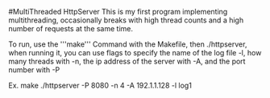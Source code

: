 #MultiThreaded HttpServer
This is my first program implementing multithreading, occasionally breaks with high thread counts 
and a high number of requests at the same time. 

To run, use the '''make''' Command with the Makefile, then ./httpserver, when running it, 
you can use flags to specify the name of the log file -l, how many threads with -n, 
the ip address of the server with -A, and the port number with -P

Ex. 
make
./httpserver -P 8080 -n 4 -A 192.1.1.128 -l log1
